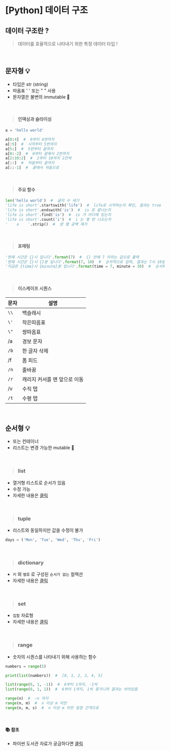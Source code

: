 # [Python] 데이터 구조

## 데이터 구조란 ?

> 데이터를 효율적으로 나타내기 위한 특정 데이터 타입 !

<br />

## **문자형 💡**

- 타입은 str (string)
- 따옴표 ' ' 또는 " " 사용
- 문자열은 불변의 immutable 🚨

<br />

> #### **인덱싱과 슬라이싱**

```python
a = 'hello world'

a[0:4]  #  0부터 4번까지
a[:5]  #  시작부터 5번까지
a[5:]  #  5번부터 끝까지
a[0:-2]  #  0부터 끝에서 2번까지
a[2:10:2]  #  2부터 10까지 2칸씩
a[::]  #  처음부터 끝까지
a[::-1]  #  끝에서 처음으로
```

<br />

> #### **주요 함수**

```python
len('hello world')  #  글자 수 세기
'life is short'.startswith('life')  #  life로 시작하는지 확인, 결과는 true
'life is short'.endswith('is')  #  is 로 끝나는지
'life is short'.find('is')  #  is 가 어디에 있는지
'life is short'.count('i')  #  i 는 몇 번 나오는지
'    a    '.strip()  #  양 옆 공백 제거
```

<br />

> #### **포매팅**

```python
'현재 시간은 {}시 입니다'.format(7)  #  {} 안에 7 이라는 값으로 출력
'현재 시간은 {}시 {}분 입니다'.format(7, 10)  #  순차적으로 입력, 결과는 7시 10분
'지금은 {time}시 {minute}분 입니다'.format(time = 7, minute = 30)  #  순서와 관계없이 지정 값으로 출력
```

<br />

> #### **이스케이프 시퀀스**

| 문자 | 설명                         |
| ---- | ---------------------------- |
| `\\` | 백슬래시                     |
| `\'` | 작은따옴표                   |
| `\"` | 쌍따옴표                     |
| /a   | 경보 문자                    |
| `/b` | 한 글자 삭제                 |
| /f   | 폼 피드                      |
| `/n` | 줄바꿈                       |
| `/r` | 캐리지 커서를 맨 앞으로 이동 |
| /v   | 수직 탭                      |
| `/t` | 수평 탭                      |

<br />

## **순서형 💡**

- 또는 컨테이너
- 리스트는 변경 가능한 mutable 🚨

<br />

> ### **list**

- 열거형 리스트로 순서가 있음
- 수정 가능
- 자세한 내용은 [클릭](./py-list.md)

<br />

> ### **tuple**

- 리스트와 동일하지만 값을 수정이 불가

```python
days = ('Mon', 'Tue', 'Wed', 'Thu', 'Fri')
```

<br />

> ### **dictionary**

- `키` 와 `밸류` 로 구성된 `순서가 없는` 컬렉션
- 자세한 내용은 [클릭](./py-dictionary.md)

<br />

> ### **set**

- `집합` 자료형
- 자세한 내용은 [클릭](./py-set.md)

<br />

> ### **range**

- 숫자의 시퀀스를 나타내기 위해 사용하는 함수

```python
numbers = range(5)

print(list(numbers))  #  [0, 1, 2, 3, 4, 5]

list(range(6, 1, -1))  #  6부터 1까지, -1씩
list(range(6, 1, 1))  #  6부터 1까지, 1씩 증가니까 결과는 비어있음

range(n)  #  ~n 까지
range(n, m)  #  n 이상 m 미만
range(n, m, s)  #  n 이상 m 미만 일정 간격으로
```

<br />

#### 📚 참조

- 파이썬 도서관 자료가 궁금하다면 [클릭](https://docs.python.org/3/library/)
